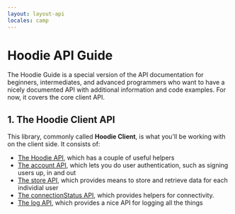 ```yaml
---
layout: layout-api
locales: camp
---
```


# Hoodie API Guide

The Hoodie Guide is a special version of the API documentation for beginners, intermediates, and advanced programmers who want to have a nicely documented API with additional information and code examples. For now, it covers the core client API.

## 1. The Hoodie Client API

This library, commonly called **Hoodie Client**, is what you'll be working with on the client side. It consists of:

- [The Hoodie API](/camp/techdocs/api/client/hoodie.html), which has a couple of useful helpers
- [The account API](/camp/techdocs/api/client/hoodie.account.html), which lets you do user authentication, such as signing users up, in and out
- [The store API](/camp/techdocs/api/client/hoodie.store.html), which provides means to store and retrieve data for each individial user
- [The connectionStatus API](/camp/techdocs/api/client/hoodie.connection-status.html), which provides helpers for connectivity.
- [The log API](/camp/techdocs/api/client/hoodie.log.html), which provides a nice API for logging all the things

